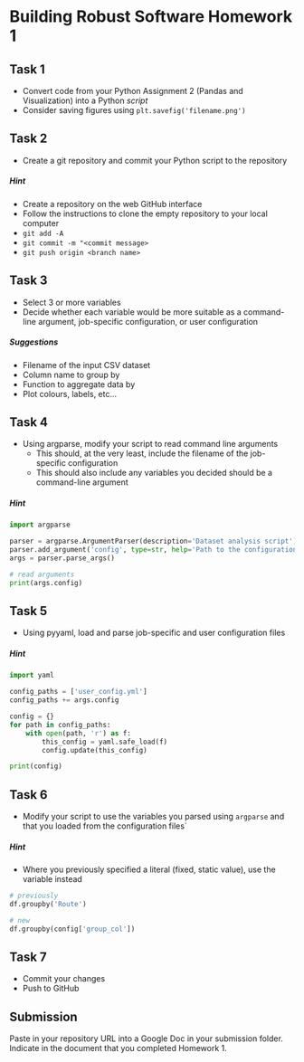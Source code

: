 # Building Robust Software Homework 1

## Task 1
* Convert code from your Python Assignment 2 (Pandas and Visualization) into a Python *script*
* Consider saving figures using `plt.savefig('filename.png')`

## Task 2
* Create a git repository and commit your Python script to the repository

##### Hint
* Create a repository on the web GitHub interface
* Follow the instructions to clone the empty repository to your local computer
* `git add -A`
* `git commit -m "<commit message>`
* `git push origin <branch name>`

## Task 3
* Select 3 or more variables
* Decide whether each variable would be more suitable as a command-line argument, job-specific configuration, or user configuration

##### Suggestions
* Filename of the input CSV dataset
* Column name to group by
* Function to aggregate data by
* Plot colours, labels, etc...

## Task 4
* Using argparse, modify your script to read command line arguments
    * This should, at the very least, include the filename of the job-specific configuration
    * This should also include any variables you decided should be a command-line argument

##### Hint
```python
import argparse

parser = argparse.ArgumentParser(description='Dataset analysis script')
parser.add_argument('config', type=str, help='Path to the configuration file')
args = parser.parse_args()

# read arguments
print(args.config)
```

## Task 5
* Using pyyaml, load and parse job-specific and user configuration files

##### Hint
```python
import yaml

config_paths = ['user_config.yml']
config_paths += args.config

config = {}
for path in config_paths:
    with open(path, 'r') as f:
        this_config = yaml.safe_load(f)
        config.update(this_config)

print(config)
```

## Task 6
* Modify your script to use the variables you parsed using `argparse` and that you loaded from the configuration files`

##### Hint
* Where you previously specified a literal (fixed, static value), use the variable instead
```python
# previously
df.groupby('Route')

# new
df.groupby(config['group_col'])
```

## Task 7
* Commit your changes
* Push to GitHub

## Submission
Paste in your repository URL into a Google Doc in your submission folder. Indicate in the document that you completed Homework 1.
